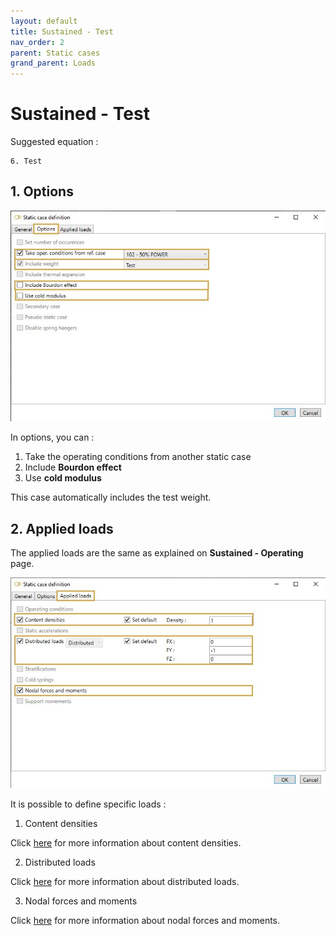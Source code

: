 ```yaml
---
layout: default
title: Sustained - Test
nav_order: 2
parent: Static cases
grand_parent: Loads
---
```


# Sustained - Test

Suggested equation :

    6. Test

## 1. Options

![Image](../../Images/Static12.jpg)

In options, you can :

1. Take the operating conditions from another static case
2. Include **Bourdon effect**
3. Use **cold modulus**

This case automatically includes the test weight.

## 2. Applied loads

The applied loads are the same as explained on **Sustained - Operating** page.

![Image](../../Images/Static4.jpg)

It is possible to define specific loads :

1. Content densities

Click [here](https://documentation.metapiping.com/Loads/StaticCases/Operating.html#2.1-content-densities) for more information about content densities.

2. Distributed loads

Click [here](https://documentation.metapiping.com/Loads/StaticCases/Operating.html#2.2-distributed-loads) for more information about distributed loads.

3. Nodal forces and moments

Click [here](https://documentation.metapiping.com/Loads/StaticCases/Operating.html#2.3-nodal-forces-and-moments) for more information about nodal forces and moments.